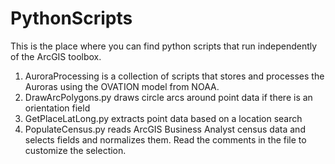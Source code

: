 # PythonScripts
This is the place where you can find python scripts that run independently of the ArcGIS toolbox.

1. AuroraProcessing is a collection of scripts that stores and processes the Auroras using the OVATION model from NOAA.
2. DrawArcPolygons.py draws circle arcs around point data if there is an orientation field
3. GetPlaceLatLong.py extracts point data based on a location search
4. PopulateCensus.py reads ArcGIS Business Analyst census data and selects fields and normalizes them. Read the comments in the file to customize the selection.
